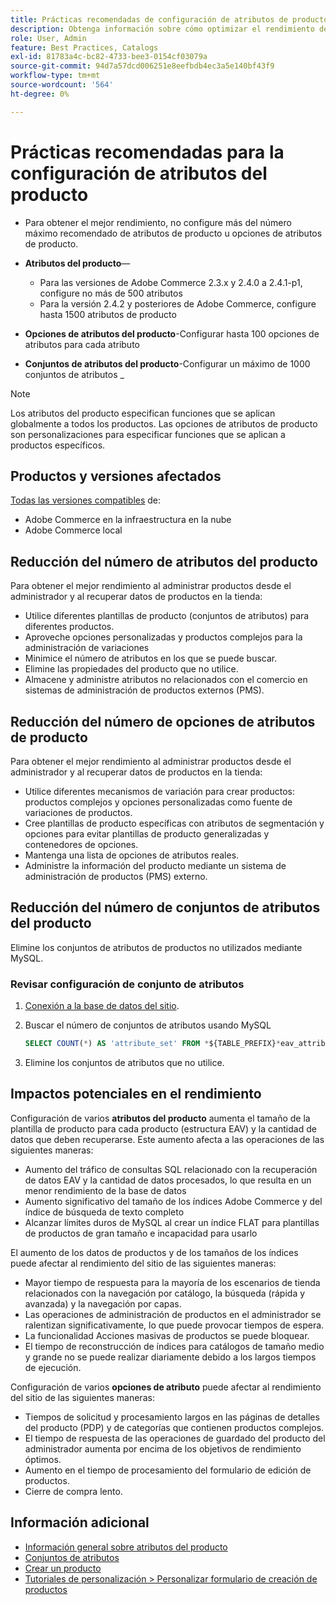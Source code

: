 ```yaml
---
title: Prácticas recomendadas de configuración de atributos de producto
description: Obtenga información sobre cómo optimizar el rendimiento de Adobe Commerce limitando el número de atributos de producto, opciones de atributos y conjuntos de atributos
role: User, Admin
feature: Best Practices, Catalogs
exl-id: 81783a4c-bc82-4733-bee3-0154cf03079a
source-git-commit: 94d7a57dcd006251e8eefbdb4ec3a5e140bf43f9
workflow-type: tm+mt
source-wordcount: '564'
ht-degree: 0%

---
```


# Prácticas recomendadas para la configuración de atributos del producto

- Para obtener el mejor rendimiento, no configure más del número máximo recomendado de atributos de producto u opciones de atributos de producto.

- **Atributos del producto**—
   - Para las versiones de Adobe Commerce 2.3.x y 2.4.0 a 2.4.1-p1, configure no más de 500 atributos
   - Para la versión 2.4.2 y posteriores de Adobe Commerce, configure hasta 1500 atributos de producto
- **Opciones de atributos del producto**-Configurar hasta 100 opciones de atributos para cada atributo
- **Conjuntos de atributos del producto**-Configurar un máximo de 1000 conjuntos de atributos _
>[!NOTE]
>
>Los atributos del producto especifican funciones que se aplican globalmente a todos los productos. Las opciones de atributos de producto son personalizaciones para especificar funciones que se aplican a productos específicos.

## Productos y versiones afectados

[Todas las versiones compatibles](../../../release/versions.md) de:

- Adobe Commerce en la infraestructura en la nube
- Adobe Commerce local

## Reducción del número de atributos del producto

Para obtener el mejor rendimiento al administrar productos desde el administrador y al recuperar datos de productos en la tienda:

- Utilice diferentes plantillas de producto (conjuntos de atributos) para diferentes productos.
- Aproveche opciones personalizadas y productos complejos para la administración de variaciones
- Minimice el número de atributos en los que se puede buscar.
- Elimine las propiedades del producto que no utilice.
- Almacene y administre atributos no relacionados con el comercio en sistemas de administración de productos externos (PMS).

## Reducción del número de opciones de atributos de producto

Para obtener el mejor rendimiento al administrar productos desde el administrador y al recuperar datos de productos en la tienda:

- Utilice diferentes mecanismos de variación para crear productos: productos complejos y opciones personalizadas como fuente de variaciones de productos.
- Cree plantillas de producto específicas con atributos de segmentación y opciones para evitar plantillas de producto generalizadas y contenedores de opciones.
- Mantenga una lista de opciones de atributos reales.
- Administre la información del producto mediante un sistema de administración de productos (PMS) externo.

## Reducción del número de conjuntos de atributos del producto

Elimine los conjuntos de atributos de productos no utilizados mediante MySQL.

### Revisar configuración de conjunto de atributos

1. [Conexión a la base de datos del sitio](https://devdocs.magento.com/cloud/project/services-mysql.html#connect-to-the-database).

1. Buscar el número de conjuntos de atributos usando MySQL

   ```sql
   SELECT COUNT(*) AS 'attribute_set' FROM *${TABLE_PREFIX}*eav_attribute_set;
   ```

1. Elimine los conjuntos de atributos que no utilice.

## Impactos potenciales en el rendimiento

Configuración de varios **atributos del producto** aumenta el tamaño de la plantilla de producto para cada producto (estructura EAV) y la cantidad de datos que deben recuperarse. Este aumento afecta a las operaciones de las siguientes maneras:

- Aumento del tráfico de consultas SQL relacionado con la recuperación de datos EAV y la cantidad de datos procesados, lo que resulta en un menor rendimiento de la base de datos
- Aumento significativo del tamaño de los índices Adobe Commerce y del índice de búsqueda de texto completo
- Alcanzar límites duros de MySQL al crear un índice FLAT para plantillas de productos de gran tamaño e incapacidad para usarlo

El aumento de los datos de productos y de los tamaños de los índices puede afectar al rendimiento del sitio de las siguientes maneras:

- Mayor tiempo de respuesta para la mayoría de los escenarios de tienda relacionados con la navegación por catálogo, la búsqueda (rápida y avanzada) y la navegación por capas.
- Las operaciones de administración de productos en el administrador se ralentizan significativamente, lo que puede provocar tiempos de espera.
- La funcionalidad Acciones masivas de productos se puede bloquear.
- El tiempo de reconstrucción de índices para catálogos de tamaño medio y grande no se puede realizar diariamente debido a los largos tiempos de ejecución.

Configuración de varios **opciones de atributo** puede afectar al rendimiento del sitio de las siguientes maneras:

- Tiempos de solicitud y procesamiento largos en las páginas de detalles del producto (PDP) y de categorías que contienen productos complejos.
- El tiempo de respuesta de las operaciones de guardado del producto del administrador aumenta por encima de los objetivos de rendimiento óptimos.
- Aumento en el tiempo de procesamiento del formulario de edición de productos.
- Cierre de compra lento.

## Información adicional

- [Información general sobre atributos del producto](https://experienceleague.adobe.com/docs/commerce-admin/catalog/product-attributes/product-attributes.html)
- [Conjuntos de atributos](https://experienceleague.adobe.com/docs/commerce-admin/catalog/product-attributes/create/attribute-sets.html)
- [Crear un producto](https://experienceleague.adobe.com/docs/commerce-admin/catalog/products/product-create.html)
- [Tutoriales de personalización > Personalizar formulario de creación de productos](https://developer.adobe.com/commerce/php/tutorials/admin/custom-product-creation-form/)
